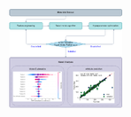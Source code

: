 <img src="https://github.com/NianSan-H/mlrap/blob/master/mlrap/example/workflow.png" alt="fig" title="workflow" style="zoom:30%;">

